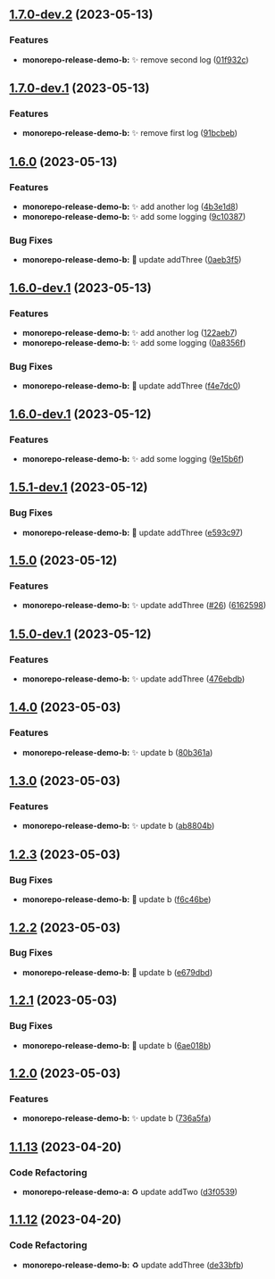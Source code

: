 ## [1.7.0-dev.2](https://github.com/jacobtipp/monorepo-release-demo/compare/monorepo-release-demo-b-v1.7.0-dev.1...monorepo-release-demo-b-v1.7.0-dev.2) (2023-05-13)


### Features

* **monorepo-release-demo-b:** ✨ remove second log ([01f932c](https://github.com/jacobtipp/monorepo-release-demo/commit/01f932c1016e1eaa22ab76b0e40c4e1e23a0e8d5))

## [1.7.0-dev.1](https://github.com/jacobtipp/monorepo-release-demo/compare/monorepo-release-demo-b-v1.6.0...monorepo-release-demo-b-v1.7.0-dev.1) (2023-05-13)


### Features

* **monorepo-release-demo-b:** ✨ remove first log ([91bcbeb](https://github.com/jacobtipp/monorepo-release-demo/commit/91bcbeb3d80218143930b167e4879765fe6d5eed))

## [1.6.0](https://github.com/jacobtipp/monorepo-release-demo/compare/monorepo-release-demo-b-v1.5.0...monorepo-release-demo-b-v1.6.0) (2023-05-13)


### Features

* **monorepo-release-demo-b:** ✨ add another log ([4b3e1d8](https://github.com/jacobtipp/monorepo-release-demo/commit/4b3e1d8ad802e6e8442e3e4d6ca0ee60c59c800a))
* **monorepo-release-demo-b:** ✨ add some logging ([9c10387](https://github.com/jacobtipp/monorepo-release-demo/commit/9c10387f298a1c8e5c7e9f4e32cbc3ce30591075))


### Bug Fixes

* **monorepo-release-demo-b:** 🐛 update addThree ([0aeb3f5](https://github.com/jacobtipp/monorepo-release-demo/commit/0aeb3f5dcbc90dca3a0434713f29351f53a6ce56))

## [1.6.0-dev.1](https://github.com/jacobtipp/monorepo-release-demo/compare/monorepo-release-demo-b-v1.5.0...monorepo-release-demo-b-v1.6.0-dev.1) (2023-05-13)


### Features

* **monorepo-release-demo-b:** ✨ add another log ([122aeb7](https://github.com/jacobtipp/monorepo-release-demo/commit/122aeb7708d4d590f904fd6ed264ade31857142c))
* **monorepo-release-demo-b:** ✨ add some logging ([0a8356f](https://github.com/jacobtipp/monorepo-release-demo/commit/0a8356fe8ffda40b1735a53aa7c2089aa0921a55))


### Bug Fixes

* **monorepo-release-demo-b:** 🐛 update addThree ([f4e7dc0](https://github.com/jacobtipp/monorepo-release-demo/commit/f4e7dc033bdac3489844f0788fe88155b3aabe23))

## [1.6.0-dev.1](https://github.com/jacobtipp/monorepo-release-demo/compare/monorepo-release-demo-b-v1.5.1-dev.1...monorepo-release-demo-b-v1.6.0-dev.1) (2023-05-12)


### Features

* **monorepo-release-demo-b:** ✨ add some logging ([9e15b6f](https://github.com/jacobtipp/monorepo-release-demo/commit/9e15b6f4ffbc62dd3b4ecc5e217ec27611bcbe97))

## [1.5.1-dev.1](https://github.com/jacobtipp/monorepo-release-demo/compare/monorepo-release-demo-b-v1.5.0...monorepo-release-demo-b-v1.5.1-dev.1) (2023-05-12)


### Bug Fixes

* **monorepo-release-demo-b:** 🐛 update addThree ([e593c97](https://github.com/jacobtipp/monorepo-release-demo/commit/e593c9721d0d56314f150e0c82544ef5c03f5a0c))

## [1.5.0](https://github.com/jacobtipp/monorepo-release-demo/compare/monorepo-release-demo-b-v1.4.0...monorepo-release-demo-b-v1.5.0) (2023-05-12)


### Features

* **monorepo-release-demo-b:** ✨ update addThree ([#26](https://github.com/jacobtipp/monorepo-release-demo/issues/26)) ([6162598](https://github.com/jacobtipp/monorepo-release-demo/commit/61625988cac61d2e13571d736e9789bfdf76d49d))

## [1.5.0-dev.1](https://github.com/jacobtipp/monorepo-release-demo/compare/monorepo-release-demo-b-v1.4.0...monorepo-release-demo-b-v1.5.0-dev.1) (2023-05-12)


### Features

* **monorepo-release-demo-b:** ✨ update addThree ([476ebdb](https://github.com/jacobtipp/monorepo-release-demo/commit/476ebdbd52a2513feaa3dbc1a1a4209ba8b67e48))

## [1.4.0](https://github.com/jacobtipp/monorepo-release-demo/compare/monorepo-release-demo-b-v1.3.0...monorepo-release-demo-b-v1.4.0) (2023-05-03)


### Features

* **monorepo-release-demo-b:** ✨ update b ([80b361a](https://github.com/jacobtipp/monorepo-release-demo/commit/80b361a8cb588fb336ff31b7cd0020290e9f6bcf))

## [1.3.0](https://github.com/jacobtipp/monorepo-release-demo/compare/monorepo-release-demo-b-v1.2.3...monorepo-release-demo-b-v1.3.0) (2023-05-03)


### Features

* **monorepo-release-demo-b:** ✨ update b ([ab8804b](https://github.com/jacobtipp/monorepo-release-demo/commit/ab8804ba4d06e2d06099e5092ebdeea7c7784766))

## [1.2.3](https://github.com/jacobtipp/monorepo-release-demo/compare/monorepo-release-demo-b-v1.2.2...monorepo-release-demo-b-v1.2.3) (2023-05-03)


### Bug Fixes

* **monorepo-release-demo-b:** 🐛 update b ([f6c46be](https://github.com/jacobtipp/monorepo-release-demo/commit/f6c46be0582a2501036ddc495ddf7be94dcd6d20))

## [1.2.2](https://github.com/jacobtipp/monorepo-release-demo/compare/monorepo-release-demo-b-v1.2.1...monorepo-release-demo-b-v1.2.2) (2023-05-03)


### Bug Fixes

* **monorepo-release-demo-b:** 🐛 update b ([e679dbd](https://github.com/jacobtipp/monorepo-release-demo/commit/e679dbd39dfe9166363f68db6504afb8da64e3b0))

## [1.2.1](https://github.com/jacobtipp/monorepo-release-demo/compare/monorepo-release-demo-b-v1.2.0...monorepo-release-demo-b-v1.2.1) (2023-05-03)


### Bug Fixes

* **monorepo-release-demo-b:** 🐛 update b ([6ae018b](https://github.com/jacobtipp/monorepo-release-demo/commit/6ae018be0d0aaf1c805a2c22e33ea84dceebd684))

## [1.2.0](https://github.com/jacobtipp/monorepo-release-demo/compare/monorepo-release-demo-b-v1.1.13...monorepo-release-demo-b-v1.2.0) (2023-05-03)


### Features

* **monorepo-release-demo-b:** ✨ update b ([736a5fa](https://github.com/jacobtipp/monorepo-release-demo/commit/736a5fad4a8dcf4cd52c654c9b5776274908cf66))

## [1.1.13](https://github.com/jacobtipp/monorepo-release-demo/compare/monorepo-release-demo-b-v1.1.12...monorepo-release-demo-b-v1.1.13) (2023-04-20)


### Code Refactoring

* **monorepo-release-demo-a:** ♻️ update addTwo ([d3f0539](https://github.com/jacobtipp/monorepo-release-demo/commit/d3f0539785ded45e4020567a133fdaca0710e056))

## [1.1.12](https://github.com/jacobtipp/monorepo-release-demo/compare/monorepo-release-demo-b-v1.1.11...monorepo-release-demo-b-v1.1.12) (2023-04-20)


### Code Refactoring

* **monorepo-release-demo-b:** ♻️ update addThree ([de33bfb](https://github.com/jacobtipp/monorepo-release-demo/commit/de33bfbb458ea549d85004abc7f4d58c01e1b48a))
